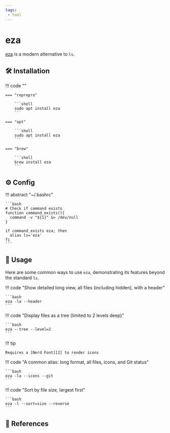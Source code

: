 ```yaml
---
tags:
 - tool
---
```

# eza

[eza][1] is a modern alternative to `ls`.

## :hammer_and_wrench: Installation

!!! code ""

    === "reprepro"

        ```shell
        sudo apt install eza
        ```

    === "apt"

        ```shell
        sudo apt install eza
        ```

    === "brew"

        ```shell
        brew install eza
        ```

## :gear: Config

!!! abstract "~/.bashrc"

    ```bash
    # Check if command exists
    function command_exists(){
      command -v "${1}" &> /dev/null
    }
    
    if command_exists eza; then
      alias ls='eza'
    fi
    ```

## :pencil: Usage

Here are some common ways to use `eza`, demonstrating its features beyond the standard `ls`.

!!! code "Show detailed long view, all files (including hidden), with a header"

    ```bash
    eza -la --header
    ```
!!! code "Display files as a tree (limited to 2 levels deep)"

    ```bash
    eza --tree --level=2
    ```

!!! tip

    Requires a [Nerd Font][2] to render icons

!!! code "A common alias: long format, all files, icons, and Git status"

    ```bash
    eza -la --icons --git
    ```
!!! code "Sort by file size, largest first"

    ```bash
    eza -l --sort=size --reverse
    ```

## :link: References

[1]: <https://github.com/eza-community/eza>
[2]: <https://www.nerdfonts.com/?hl=en-US>

